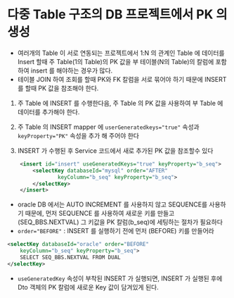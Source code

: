 # 다중 Table 구조의 DB 프로젝트에서 PK 의 생성 
- 여러개의 Table 이 서로 연동되는 프로젝트에서 1:N 의 관계인 Table 에 데이터를 Insert 할때 주 Table(1의 Table)의 PK 값을 부 테이블(N의 Table)의 칼럼에 포함하여 insert 를 해야하는 경우가 많다.
- 테이블 JOIN 하여 조회를 할때  PK와 FK 칼럼을 서로 묶어야 하기 때문에 INSERT 를 할때 PK 값을 참조해야 한다.
1. 주 Table 에 INSERT 를 수행한다음, 주 Table 의 PK 값을 사용하여 부 Table 에 데이터를 추가해야 한다.

2. 주 Table 의 INSERT mapper 에 `userGeneratedkeys="true"` 속성과 `keyProperty="PK"` 속성을 추가 해 주어야 한다
3. INSERT 가 수행된 후 Service 코드에서 새로 추가된 PK 값을 참조할수 있다
```xml
	<insert id="insert" useGeneratedKeys="true" keyProperty="b_seq">
		<selectKey databaseId="mysql" order="AFTER"
				keyColumn="b_seq" keyProperty="b_seq">
		</selectKey>		
	</insert>
```

- oracle DB 에서는 AUTO INCREMENT 를 사용하지 않고 SEQUENCE를 사용하기 때문에, 먼저 SEQUENCE 를 사용하여 새로운 키를 만들고(SEQ_BBS.NEXTVAL) 그 키값을 PK 칼럼(b_seq)에 세팅하는 절차가 필요하다
- `order="BEFORE"` : INSERT 를 실행하기 전에 먼저 (BEFORE) 키를 만들어라

```xml
<selectKey databaseId="oracle" order="BEFORE" 
	keyColumn="b_seq" keyProperty="b_seq">
	SELECT SEQ_BBS.NEXTVAL FROM DUAL
</selectKey>
```

- `useGeneratedKey` 속성이 부착된 INSERT 가 실행되면, INSERT 가 실행된 후에 Dto 객체의 PK 칼럼에 새로운 Key 값이 담겨있게 된다.
